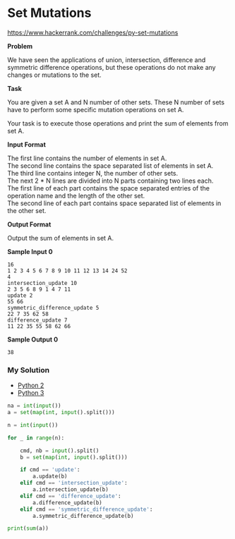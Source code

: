 # Set Mutations

https://www.hackerrank.com/challenges/py-set-mutations

**Problem**

We have seen the applications of union, intersection, difference and symmetric difference operations, but these operations do not make any changes or mutations to the set. 

**Task**

You are given a set A and N number of other sets. These N number of sets have to perform some specific mutation operations on set A.  
  
Your task is to execute those operations and print the sum of elements from set A.

**Input Format**

The first line contains the number of elements in set A.  
The second line contains the space separated list of elements in set A.  
The third line contains integer N, the number of other sets.  
The next 2 * N lines are divided into N parts containing two lines each.  
The first line of each part contains the space separated entries of the operation name and the length of the other set.  
The second line of each part contains space separated list of elements in the other set.

**Output Format**

Output the sum of elements in set A.

**Sample Input 0**

```
16
1 2 3 4 5 6 7 8 9 10 11 12 13 14 24 52
4
intersection_update 10
2 3 5 6 8 9 1 4 7 11
update 2
55 66
symmetric_difference_update 5
22 7 35 62 58
difference_update 7
11 22 35 55 58 62 66
```

**Sample Output 0**

```
38
```

### My Solution

- [Python 2](python2.py)
- [Python 3](python3.py)
```python
na = int(input())
a = set(map(int, input().split()))

n = int(input())

for _ in range(n):

    cmd, nb = input().split()
    b = set(map(int, input().split()))

    if cmd == 'update':
        a.update(b)
    elif cmd == 'intersection_update':
        a.intersection_update(b)
    elif cmd == 'difference_update':
        a.difference_update(b)
    elif cmd == 'symmetric_difference_update':
        a.symmetric_difference_update(b)

print(sum(a))
````